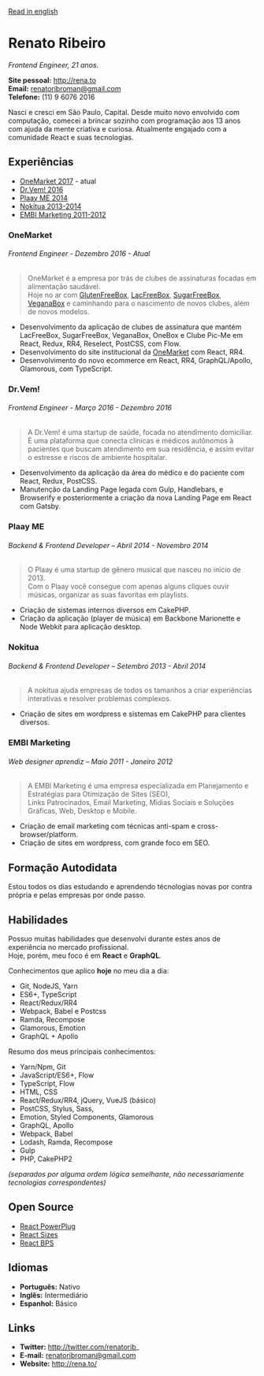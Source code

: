 [Read in english](https://github.com/renatorib/curriculum-vitae/blob/master/EN-US.md)

# Renato Ribeiro
*Frontend Engineer, 21 anos.*

**Site pessoal:** http://rena.to  
**Email:** renatoribroman@gmail.com  
**Telefone:** (11) 9 6076 2016  

Nasci e cresci em São Paulo, Capital. Desde muito novo envolvido com computação, comecei a brincar sozinho com programação aos 13 anos com ajuda da mente criativa e curiosa. Atualmente engajado com a comunidade React e suas tecnologias.

## Experiências

* [OneMarket 2017](#onemarket) - atual
* [Dr.Vem! 2016](#drvem)
* [Plaay ME 2014](#plaay-me)
* [Nokitua 2013-2014](#nokitua)
* [EMBI Marketing 2011-2012](#embi-marketing)

### OneMarket
###### Frontend Engineer - Dezembro 2016 - *Atual*

> OneMarket é a empresa por trás de clubes de assinaturas focadas em alimentação saudável.  
> Hoje no ar com [GlutenFreeBox](http://glutenfreebox.com.br), [LacFreeBox](http://lacfreebox.com.br), [SugarFreeBox](http://sugarfreebox.com.br), [VeganaBox](http://veganabox.com.br) e caminhando para o nascimento de novos clubes, além de novos modelos.

* Desenvolvimento da aplicação de clubes de assinatura que mantém LacFreeBox, SugarFreeBox, VeganaBox, OneBox e Clube Pic-Me em React, Redux, RR4, Reselect, PostCSS, com Flow.
* Desenvolvimento do site institucional da [OneMarket](https://onemarket.com.br) com React, RR4.  
* Desenvolvimento do novo ecommerce em React, RR4, GraphQL/Apollo, Glamorous, com TypeScript.

### Dr.Vem!
###### Frontend Engineer - Março 2016 - Dezembro 2016

> A Dr.Vem! é uma startup de saúde, focada no atendimento domiciliar.  
> É uma plataforma que conecta clínicas e médicos autônomos à pacientes que buscam atendimento em sua residência, e assim evitar o estresse e riscos de ambiente hospitalar.   

* Desenvolvimento da aplicação da área do médico e do paciente com React, Redux, PostCSS.
* Manutenção da Landing Page legada com Gulp, Handlebars, e Browserify e posteriormente a criação da nova Landing Page em React com Gatsby. 

### Plaay ME
###### Backend & Frontend Developer – Abril 2014 - Novembro 2014

> O Plaay é uma startup de gênero musical que nasceu no início de 2013.  
> Com o Plaay você consegue com apenas alguns cliques ouvir músicas, organizar as suas favoritas em playlists.

* Criação de sistemas internos diversos em CakePHP.
* Criação da aplicação (player de música) em Backbone Marionette e Node Webkit para aplicação desktop.

### Nokitua
###### Backend & Frontend Developer – Setembro 2013 - Abril 2014
  
> A nokitua ajuda empresas de todos os tamanhos a criar experiências interativas e resolver problemas complexos.  

* Criação de sites em wordpress e sistemas em CakePHP para clientes diversos.  

### EMBI Marketing
###### Web designer aprendiz – Maio 2011 - Janeiro 2012
  
> A EMBI Marketing é uma empresa especializada em Planejamento e Estratégias para Otimização de Sites (SEO),  
> Links Patrocinados, Email Marketing, Mídias Sociais e Soluções Gráficas, Web, Desktop e Mobile.  

* Criação de email marketing com técnicas anti-spam e cross-browser/platform.  
* Criação de sites em wordpress, com grande foco em SEO.

## Formação Autodidata
Estou todos os dias estudando e aprendendo técnologias novas por contra própria e pelas empresas por onde passo.  

## Habilidades  
Possuo muitas habilidades que desenvolvi durante estes anos de experiência no mercado profissional.  
Hoje, porém, meu foco é em **React** e **GraphQL**.

Conhecimentos que aplico **hoje** no meu dia a dia:

* Git, NodeJS, Yarn
* ES6+, TypeScript
* React/Redux/RR4
* Webpack, Babel e Postcss
* Ramda, Recompose
* Glamorous, Emotion
* GraphQL + Apollo

Resumo dos meus principais conhecimentos:  

* Yarn/Npm, Git
* JavaScript/ES6+, Flow
* TypeScript, Flow
* HTML, CSS
* React/Redux/RR4, jQuery, VueJS (básico)
* PostCSS, Stylus, Sass,
* Emotion, Styled Components, Glamorous
* GraphQL, Apollo
* Webpack, Babel
* Lodash, Ramda, Recompose
* Gulp
* PHP, CakePHP2

*(separados por alguma ordem lógica semelhante, não necessariamente tecnologias correspondentes)*

## Open Source

* [React PowerPlug](https://github.com/renatorib/react-powerplug)
* [React Sizes](https://github.com/renatorib/react-sizes)
* [React BPS](https://github.com/renatorib/react-bps)

## Idiomas

* **Português:** Nativo  
* **Inglês:** Intermediário  
* **Espanhol:** Básico  

## Links

* **Twitter:** http://twitter.com/renatorib_
* **E-mail:** renatoribroman@gmail.com  
* **Website:** http://rena.to/
